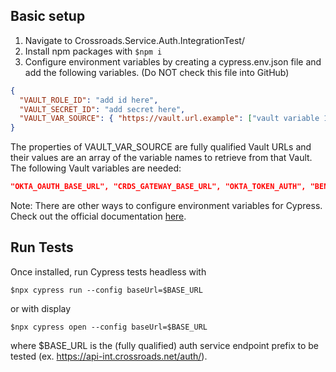 ## Basic setup

1) Navigate to Crossroads.Service.Auth.IntegrationTest/
2) Install npm packages with ```$npm i```
3) Configure environment variables by creating a cypress.env.json file and add the following variables. (Do NOT check this file into GitHub)
```json
{
  "VAULT_ROLE_ID": "add id here",
  "VAULT_SECRET_ID": "add secret here",
  "VAULT_VAR_SOURCE": { "https://vault.url.example": ["vault variable 1", "vault variable 2"] }
}
```
The properties of VAULT_VAR_SOURCE are fully qualified Vault URLs and their values are an array of the variable names to retrieve from that Vault. The following Vault variables are needed:
```json
"OKTA_OAUTH_BASE_URL", "CRDS_GATEWAY_BASE_URL", "OKTA_TOKEN_AUTH", "BEN_KENOBI_PW"
```
Note: There are other ways to configure environment variables for Cypress. Check out the official documentation [here](https://docs.cypress.io/guides/guides/environment-variables.html#Setting).

## Run Tests
Once installed, run Cypress tests headless with

```$npx cypress run --config baseUrl=$BASE_URL```

or with display

```$npx cypress open --config baseUrl=$BASE_URL```

where $BASE_URL is the (fully qualified) auth service endpoint prefix to be tested (ex. https://api-int.crossroads.net/auth/).
